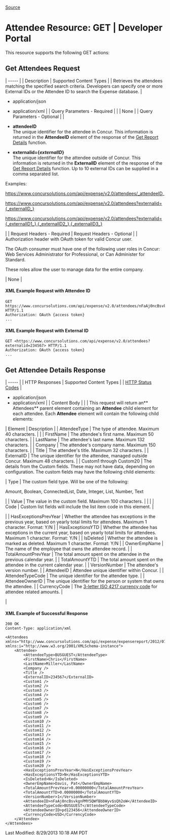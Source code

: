 [Source](https://developer.concur.com/attendee/attendee-resource/attendee-resource-get "Permalink to Attendee Resource: GET | Developer Portal")

# Attendee Resource: GET | Developer Portal

This resource supports the following GET actions:

##  Get Attendees Request

| ----- |
|  Description |  Supported Content Types |
|  Retrieves the attendees matching the specified search criteria. Developers can specify one or more External IDs or the Attendee ID to search the Expense database. |

* application/json
* application/xml
 |
|  Query Parameters - Required |   |
|  None |
|  Query Parameters - Optional |
|

* **attendeeID**  
The unique identifier for the attendee in Concur. This information is returned in the **AttendeeID** element of the response of the [Get Report Details][1] function.
* **externalid={_externalID_}**  
The unique identifier for the attendee outside of Concur. This information is returned in the **ExternalID** element of the response of the [Get Report Details][1] function. Up to 10 external IDs can be supplied in a comma separated list.

Examples:

https://www.concursolutions.com/api/expense/v2.0/attendees/_attendeeID_

https://www.concursolutions.com/api/expense/v2.0/attendees?externalid={_externalID_}

https://www.concursolutions.com/api/expense/v2.0/attendees?externalid={_externalID1_},{_externalID2_},{_externalID3_}

 |
|  Request Headers - Required |  Request Headers - Optional |
|  Authorization header with OAuth token for valid Concur user.

The OAuth consumer must have one of the following user roles in Concur: Web Services Administrator for Professional, or Can Administer for Standard.

These roles allow the user to manage data for the entire company.

 |  None |

####  XML Example Request with Attendee ID

    GET https://www.concursolutions.com/api/expense/v2.0/attendees/nFaAj0ncBsvkgnPMY5QWfBbbWyv$sQh2oW HTTP/1.1
    Authorization: OAuth {access token}
    ...

####  XML Example Request with External ID

    GET <https://www.concursolutions.com/api/expense/v2.0/attendees?externalid=234567> HTTP/1.1
    Authorization: OAuth {access token}
    ...

##  Get Attendee Details Response

| ----- |
|  HTTP Responses |  Supported Content Types |
|  [HTTP Status Codes][2] |

* application/json
* application/xml
 |
|  Content Body |   |
|  This request will return an** Attendees** parent element containing an **Attendee** child element for each attendee. Each **Attendee** element will contain the following child elements:

|  Element |  Description |
|  AttendeeType |  The type of attendee. Maximum 40 characters. |   |
|  FirstName |  The attendee's first name. Maximum 50 characters. |
|  LastName |  The attendee's last name. Maximum 132 characters. |
|  Company |  The attendee's company name. Maximum 150 characters. |
|  Title |  The attendee's title. Maximum 32 characters. |
|  ExternalID |  The unique identifier for the attendee, managed outside Concur. Maximum 48 characters. |
|  Custom1 through Custom20 |  The details from the Custom fields. These may not have data, depending on configuration. The custom fields may have the following child elements:

|  Type |  The custom field type. Will be one of the following:

Amount, Boolean, ConnectedList, Date, Integer, List, Number, Text

 |
|  Value |  The value in the custom field. Maximum 100 characters. |   | |
|  Code |  Custom list fields will include the list item code in this element. |

 |
|  HasExceptionsPrevYear |  Whether the attendee has exceptions in the previous year, based on yearly total limits for attendees. Maximum 1 character. Format: Y/N |
|  HasExceptionsYTD |  Whether the attendee has exceptions in the current year, based on yearly total limits for attendees. Maximum 1 character. Format: Y/N |
|  IsDeleted |  Whether the attendee is marked as deleted. Maximum 1 character. Format: Y/N |
|  OwnerEmpName |  The name of the employee that owns the attendee record. |
|  TotalAmountPrevYear |  The total amount spent on the attendee in the previous calendar year. |
|  TotalAmountYTD |  The total amount spent on the attendee in the current calendar year. |
|  VersionNumber |  The attendee's version number. |
|  AttendeeID |  Attendee unique identifier within Concur. |
|  AttendeeTypeCode |  The unique identifier for the attendee type. |
|  AttendeeOwnerID |  The unique identifier for the person or system that owns the attendee. |
|  CurrencyCode |  The [3-letter ISO 4217 currency code][3] for attendee related amounts. |

 |

####  XML Example of Successful Response

    200 OK
    Content-Type: application/xml

    <Attendees xmlns="http://www.concursolutions.com/api/expense/expensereport/2012/07" xmlns:i="http://www.w3.org/2001/XMLSchema-instance">
        <Attendee>
            <AttendeeType>BUSGUEST</AttendeeType>
            <FirstName>Chris</FirstName>
            <LastName>Miller</LastName>
            <Company />
            <Title />
            <ExternalID>234567</ExternalID>
            <Custom1 />
            <Custom2 />
            <Custom3 />
            <Custom4 />
            <Custom5 />
            <Custom6 />
            <Custom7 />
            <Custom8 />
            <Custom9 />
            <Custom10 />
            <Custom11 />
            <Custom12 />
            <Custom13 />
            <Custom14 />
            <Custom15 />
            <Custom16 />
            <Custom17 />
            <Custom18 />
            <Custom19 />
            <Custom20 />
            <HasExceptionsPrevYear>N</HasExceptionsPrevYear>
            <HasExceptionsYTD>N</HasExceptionsYTD>
            <IsDeleted>N</IsDeleted>
            <OwnerEmpName>Davis, Pat</OwnerEmpName>
            <TotalAmountPrevYear>0.00000000</TotalAmountPrevYear>
            <TotalAmountYTD>0.00000000</TotalAmountYTD>
            <VersionNumber>1</VersionNumber>
            <AttendeeID>nFaAj0ncBsvkgnPMY5QWfBbbWyv$sQh2oW</AttendeeID>
            <AttendeeTypeCode>BUSGUEST</AttendeeTypeCode>
            <AttendeeOwnerID>pd123456</AttendeeOwnerID>
            <CurrencyCode>USD</CurrencyCode>
        </Attendee>
    </Attendees>

Last Modified: 8/29/2013 10:18 AM PDT

[1]: https://developer.concur.com/node/487#reportdetails
[2]: https://developer.concur.com/node/205
[3]: http://en.wikipedia.org/wiki/ISO_4217
